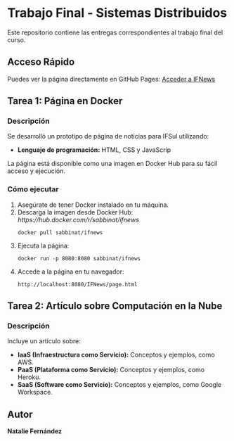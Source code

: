 <h1>Trabajo Final - Sistemas Distribuidos</h1>
    <p>Este repositorio contiene las entregas correspondientes al trabajo final del curso.</p>
    <h2>Acceso Rápido</h2>
    <p>Puedes ver la página directamente en GitHub Pages: 
        <a href="https://sabbinat.github.io/IFNews/" target="_blank">Acceder a IFNews</a>
    </p>
    <h2>Tarea 1: Página en Docker</h2>
    <h3>Descripción</h3>
    <p>Se desarrolló un prototipo de página de noticias para IFSul utilizando:</p>
    <ul>
        <li><strong>Lenguaje de programación:</strong> HTML, CSS y JavaScrip</li>
    </ul>
    <p>La página está disponible como una imagen en Docker Hub para su fácil acceso y ejecución.</p>
    <h3>Cómo ejecutar</h3>
   <ol>
        <li>Asegúrate de tener Docker instalado en tu máquina.</li>
        <li>Descarga la imagen desde Docker Hub:  <i>https://hub.docker.com/r/sabbinat/ifnews</i>
            <pre><code>docker pull sabbinat/ifnews</code></pre>
        </li>
        <li>Ejecuta la página:
            <pre><code>docker run -p 8080:8080 sabbinat/ifnews</code></pre>
        </li>
        <li>Accede a la página en tu navegador:
            <pre><code>http://localhost:8080/IFNews/page.html</code></pre>
        </li>
    </ol>
    <h2>Tarea 2: Artículo sobre Computación en la Nube</h2>
    <h3>Descripción</h3>
    <p>Incluye un artículo sobre:</p>
    <ul>
        <li><strong>IaaS (Infraestructura como Servicio):</strong> Conceptos y ejemplos, como AWS.</li>
        <li><strong>PaaS (Plataforma como Servicio):</strong> Conceptos y ejemplos, como Heroku.</li>
        <li><strong>SaaS (Software como Servicio):</strong> Conceptos y ejemplos, como Google Workspace.</li>
    </ul>
    <h2>Autor</h2>
    <p><strong>Natalie Fernández</strong><br>
